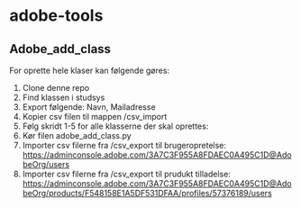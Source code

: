 # adobe-tools

## Adobe_add_class
For oprette hele klaser kan følgende gøres:

1. Clone denne repo
3. Find klassen i studsys
4. Export følgende: Navn, Mailadresse
5. Kopier csv filen til mappen /csv_import
6. Følg skridt 1-5 for alle klasserne der skal oprettes:
7. Kør filen adobe_add_class.py
8. Importer csv filerne fra /csv_export til brugeropretelse: https://adminconsole.adobe.com/3A7C3F955A8FDAEC0A495C1D@AdobeOrg/users
9. Importer csv filerne fra /csv_export til prudukt tilladelse: https://adminconsole.adobe.com/3A7C3F955A8FDAEC0A495C1D@AdobeOrg/products/F548158E1A5DF531DFAA/profiles/57376189/users
